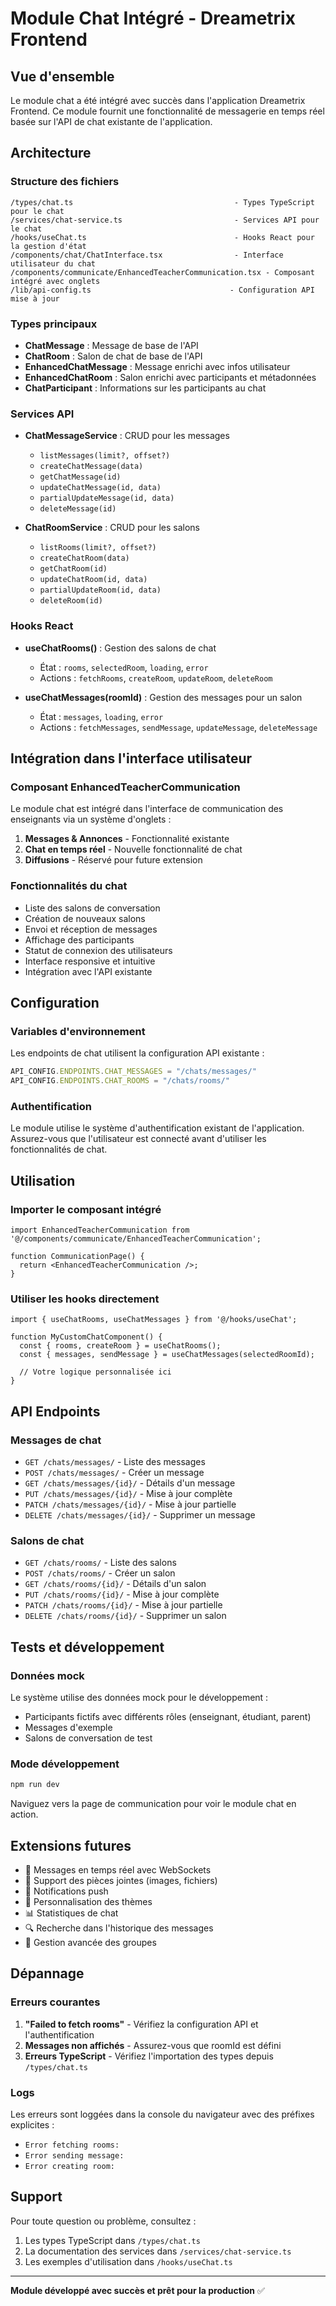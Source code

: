 # Module Chat Intégré - Dreametrix Frontend

## Vue d'ensemble

Le module chat a été intégré avec succès dans l'application Dreametrix Frontend. Ce module fournit une fonctionnalité de messagerie en temps réel basée sur l'API de chat existante de l'application.

## Architecture

### Structure des fichiers

```
/types/chat.ts                                    - Types TypeScript pour le chat
/services/chat-service.ts                         - Services API pour le chat
/hooks/useChat.ts                                 - Hooks React pour la gestion d'état
/components/chat/ChatInterface.tsx                - Interface utilisateur du chat
/components/communicate/EnhancedTeacherCommunication.tsx - Composant intégré avec onglets
/lib/api-config.ts                               - Configuration API mise à jour
```

### Types principaux

- **ChatMessage** : Message de base de l'API
- **ChatRoom** : Salon de chat de base de l'API  
- **EnhancedChatMessage** : Message enrichi avec infos utilisateur
- **EnhancedChatRoom** : Salon enrichi avec participants et métadonnées
- **ChatParticipant** : Informations sur les participants au chat

### Services API

- **ChatMessageService** : CRUD pour les messages
  - `listMessages(limit?, offset?)`
  - `createChatMessage(data)`
  - `getChatMessage(id)`
  - `updateChatMessage(id, data)`
  - `partialUpdateMessage(id, data)`
  - `deleteMessage(id)`

- **ChatRoomService** : CRUD pour les salons
  - `listRooms(limit?, offset?)`
  - `createChatRoom(data)`
  - `getChatRoom(id)`
  - `updateChatRoom(id, data)`
  - `partialUpdateRoom(id, data)`
  - `deleteRoom(id)`

### Hooks React

- **useChatRooms()** : Gestion des salons de chat
  - État : `rooms`, `selectedRoom`, `loading`, `error`
  - Actions : `fetchRooms`, `createRoom`, `updateRoom`, `deleteRoom`

- **useChatMessages(roomId)** : Gestion des messages pour un salon
  - État : `messages`, `loading`, `error`
  - Actions : `fetchMessages`, `sendMessage`, `updateMessage`, `deleteMessage`

## Intégration dans l'interface utilisateur

### Composant EnhancedTeacherCommunication

Le module chat est intégré dans l'interface de communication des enseignants via un système d'onglets :

1. **Messages & Annonces** - Fonctionnalité existante
2. **Chat en temps réel** - Nouvelle fonctionnalité de chat
3. **Diffusions** - Réservé pour future extension

### Fonctionnalités du chat

- Liste des salons de conversation
- Création de nouveaux salons
- Envoi et réception de messages
- Affichage des participants
- Statut de connexion des utilisateurs
- Interface responsive et intuitive
- Intégration avec l'API existante

## Configuration

### Variables d'environnement

Les endpoints de chat utilisent la configuration API existante :

```typescript
API_CONFIG.ENDPOINTS.CHAT_MESSAGES = "/chats/messages/"
API_CONFIG.ENDPOINTS.CHAT_ROOMS = "/chats/rooms/"
```

### Authentification

Le module utilise le système d'authentification existant de l'application. Assurez-vous que l'utilisateur est connecté avant d'utiliser les fonctionnalités de chat.

## Utilisation

### Importer le composant intégré

```tsx
import EnhancedTeacherCommunication from '@/components/communicate/EnhancedTeacherCommunication';

function CommunicationPage() {
  return <EnhancedTeacherCommunication />;
}
```

### Utiliser les hooks directement

```tsx
import { useChatRooms, useChatMessages } from '@/hooks/useChat';

function MyCustomChatComponent() {
  const { rooms, createRoom } = useChatRooms();
  const { messages, sendMessage } = useChatMessages(selectedRoomId);
  
  // Votre logique personnalisée ici
}
```

## API Endpoints

### Messages de chat

- `GET /chats/messages/` - Liste des messages
- `POST /chats/messages/` - Créer un message
- `GET /chats/messages/{id}/` - Détails d'un message
- `PUT /chats/messages/{id}/` - Mise à jour complète
- `PATCH /chats/messages/{id}/` - Mise à jour partielle
- `DELETE /chats/messages/{id}/` - Supprimer un message

### Salons de chat

- `GET /chats/rooms/` - Liste des salons
- `POST /chats/rooms/` - Créer un salon
- `GET /chats/rooms/{id}/` - Détails d'un salon
- `PUT /chats/rooms/{id}/` - Mise à jour complète
- `PATCH /chats/rooms/{id}/` - Mise à jour partielle
- `DELETE /chats/rooms/{id}/` - Supprimer un salon

## Tests et développement

### Données mock

Le système utilise des données mock pour le développement :
- Participants fictifs avec différents rôles (enseignant, étudiant, parent)
- Messages d'exemple
- Salons de conversation de test

### Mode développement

```bash
npm run dev
```

Naviguez vers la page de communication pour voir le module chat en action.

## Extensions futures

- 🔄 Messages en temps réel avec WebSockets
- 📎 Support des pièces jointes (images, fichiers)
- 🔔 Notifications push
- 🎨 Personnalisation des thèmes
- 📊 Statistiques de chat
- 🔍 Recherche dans l'historique des messages
- 👥 Gestion avancée des groupes

## Dépannage

### Erreurs courantes

1. **"Failed to fetch rooms"** - Vérifiez la configuration API et l'authentification
2. **Messages non affichés** - Assurez-vous que roomId est défini
3. **Erreurs TypeScript** - Vérifiez l'importation des types depuis `/types/chat.ts`

### Logs

Les erreurs sont loggées dans la console du navigateur avec des préfixes explicites :
- `Error fetching rooms:`
- `Error sending message:`
- `Error creating room:`

## Support

Pour toute question ou problème, consultez :
1. Les types TypeScript dans `/types/chat.ts`
2. La documentation des services dans `/services/chat-service.ts`
3. Les exemples d'utilisation dans `/hooks/useChat.ts`

---

**Module développé avec succès et prêt pour la production** ✅
